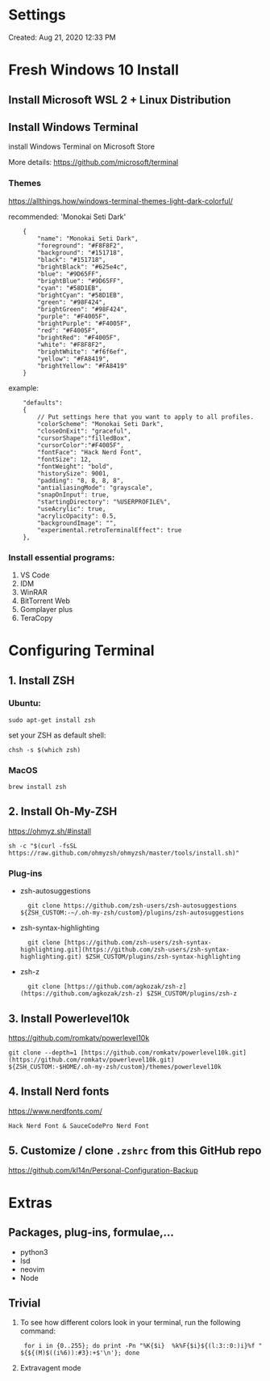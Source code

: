 # Settings

Created: Aug 21, 2020 12:33 PM

# Fresh Windows 10 Install

## Install Microsoft WSL 2 + Linux Distribution

## Install Windows Terminal

install Windows Terminal on Microsoft Store

More details:
    https://github.com/microsoft/terminal

### Themes 

https://allthings.how/windows-terminal-themes-light-dark-colorful/

recommended: 'Monokai Seti Dark'

        {    
            "name": "Monokai Seti Dark",
            "foreground": "#F8F8F2",
            "background": "#151718",
            "black": "#151718",
            "brightBlack": "#625e4c",
            "blue": "#9D65FF",
            "brightBlue": "#9D65FF",
            "cyan": "#58D1EB",
            "brightCyan": "#58D1EB",
            "green": "#98F424",
            "brightGreen": "#98F424",
            "purple": "#F4005F",
            "brightPurple": "#F4005F",
            "red": "#F4005F",
            "brightRed": "#F4005F",
            "white": "#F8F8F2",
            "brightWhite": "#f6f6ef",
            "yellow": "#FA8419",
            "brightYellow": "#FA8419"
        }

example:

        "defaults":
        {
            // Put settings here that you want to apply to all profiles.
            "colorScheme": "Monokai Seti Dark",
            "closeOnExit": "graceful",
            "cursorShape":"filledBox",
            "cursorColor":"#F4005F",
            "fontFace": "Hack Nerd Font",
            "fontSize": 12,
            "fontWeight": "bold",
            "historySize": 9001,
            "padding": "8, 8, 8, 8",
            "antialiasingMode": "grayscale",
            "snapOnInput": true,
            "startingDirectory": "%USERPROFILE%",
            "useAcrylic": true,
            "acrylicOpacity": 0.5,
            "backgroundImage": "",
            "experimental.retroTerminalEffect": true
        },

### Install essential programs:

1. VS Code
2. IDM
3. WinRAR
4. BitTorrent Web
5. Gomplayer plus
6. TeraCopy

# Configuring Terminal

## 1. Install ZSH

### Ubuntu:

    sudo apt-get install zsh   

set your ZSH as default shell:

    chsh -s $(which zsh)

### MacOS

    brew install zsh

## 2. Install Oh-My-ZSH

https://ohmyz.sh/#install

    sh -c "$(curl -fsSL https://raw.github.com/ohmyzsh/ohmyzsh/master/tools/install.sh)"

### Plug-ins

- zsh-autosuggestions

        git clone https://github.com/zsh-users/zsh-autosuggestions ${ZSH_CUSTOM:-~/.oh-my-zsh/custom}/plugins/zsh-autosuggestions

- zsh-syntax-highlighting

        git clone [https://github.com/zsh-users/zsh-syntax-highlighting.git](https://github.com/zsh-users/zsh-syntax-highlighting.git) $ZSH_CUSTOM/plugins/zsh-syntax-highlighting

- zsh-z

        git clone [https://github.com/agkozak/zsh-z](https://github.com/agkozak/zsh-z) $ZSH_CUSTOM/plugins/zsh-z

## 3. Install Powerlevel10k

https://github.com/romkatv/powerlevel10k

    git clone --depth=1 [https://github.com/romkatv/powerlevel10k.git](https://github.com/romkatv/powerlevel10k.git) ${ZSH_CUSTOM:-$HOME/.oh-my-zsh/custom}/themes/powerlevel10k

## 4. Install Nerd fonts

https://www.nerdfonts.com/

    Hack Nerd Font & SauceCodePro Nerd Font

## 5. Customize / clone `.zshrc` from this GitHub repo
https://github.com/kl14n/Personal-Configuration-Backup

# Extras 
## Packages, plug-ins, formulae,...

- python3
- lsd
- neovim
- Node

## Trivial
1. To see how different colors look in your terminal, run the following command:

        for i in {0..255}; do print -Pn "%K{$i}  %k%F{$i}${(l:3::0:)i}%f " ${${(M)$((i%6)):#3}:+$'\n'}; done

2. Extravagent mode